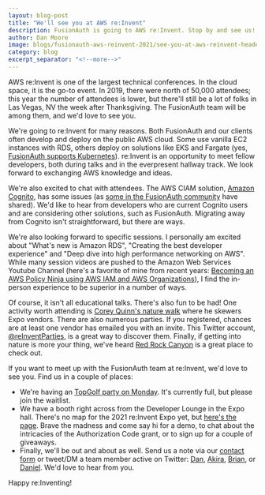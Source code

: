 ```yaml
---
layout: blog-post
title: "We'll see you at AWS re:Invent"
description: FusionAuth is going to AWS re:Invent. Stop by and see us!
author: Dan Moore
image: blogs/fusionauth-aws-reinvent-2021/see-you-at-aws-reinvent-header-image.png
category: blog
excerpt_separator: "<!--more-->"
---
```


AWS re:Invent is one of the largest technical conferences. In the cloud space, it is the go-to event. In 2019, there were north of 50,000 attendees; this year the number of attendees is lower, but there'll still be a lot of folks in Las Vegas, NV the week after Thanksgiving. The FusionAuth team will be among them, and we'd love to see you.

<!--more-->

We're going to re:Invent for many reasons. Both FusionAuth and our clients often develop and deploy on the public AWS cloud. Some use vanilla EC2 instances with RDS, others deploy on solutions like EKS and Fargate (yes, [FusionAuth supports Kubernetes](https://fusionauth.io/docs/v1/tech/installation-guide/kubernetes/fusionauth-deployment/)). re:Invent is an opportunity to meet fellow developers, both during talks and in the everpresent hallway track. We look forward to exchanging AWS knowledge and ideas.

We're also excited to chat with attendees. The AWS CIAM solution, [Amazon Cognito](https://aws.amazon.com/cognito/), has some issues (as [some in the FusionAuth community](/blog/2020/11/18/reconinfosec-fusionauth/) have shared). We'd like to hear from developers who are current Cognito users and are considering other solutions, such as FusionAuth. Migrating away from Cognito isn't straightforward, but there are ways.

We're also looking forward to specific sessions. I personally am excited about "What's new is Amazon RDS", "Creating the best developer experience" and "Deep dive into high performance networking on AWS". While many session videos are pushed to the Amazon Web Services Youtube Channel (here's a favorite of mine from recent years: [Becoming an AWS Policy Ninja using AWS IAM and AWS Organizations](https://www.youtube.com/watch?v=hETtXCqX_Zc)), I find the in-person experience to be superior in a number of ways.

Of course, it isn't all educational talks. There's also fun to be had! One activity worth attending is [Corey Quinn's nature walk](https://twitter.com/QuinnyPig/status/1461533923855331329) where he skewers Expo vendors. There are also numerous parties. If you registered, chances are at least one vendor has emailed you with an invite. This Twitter account, [@reInventParties](https://twitter.com/reInventParties/), is a great way to discover them. Finally, if getting into nature is more your thing, we've heard [Red Rock Canyon](https://www.blm.gov/programs/national-conservation-lands/nevada/red-rock-canyon) is a great place to check out.

If you want to meet up with the FusionAuth team at re:Invent, we'd love to see you. Find us in a couple of places:

* We're having an [TopGolf party on Monday](https://www.eventbrite.com/e/aws-reinvent-kickoff-party-with-fusionauth-at-topgolf-tickets-186103098377). It's currently full, but please join the waitlist.
* We have a booth right across from the Developer Lounge in the Expo hall. There's no map for the 2021 re:Invent Expo yet, but [here's the page](https://reinvent.awsevents.com/learn/expo/). Brave the madness and come say hi for a demo, to chat about the intricacies of the Authorization Code grant, or to sign up for a couple of giveaways.
* Finally, we'll be out and about as well. Send us a note via our [contact form](/contact/) or tweet/DM a team member active on Twitter: [Dan](https://twitter.com/mooreds), [Akira](https://twitter.com/theakirati), [Brian](https://twitter.com/bpontarelli), or [Daniel](https://twitter.com/robotdan220). We'd love to hear from you.

Happy re:Inventing!

